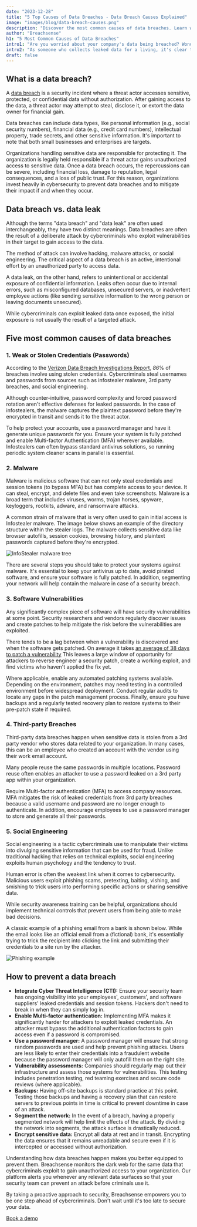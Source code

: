 ```yaml
---
date: "2023-12-28"
title: "5 Top Causes of Data Breaches - Data Breach Causes Explained"
image: "images/blog/data-breach-causes.png"
description: "Discover the most common causes of data breaches. Learn what causes a data breach and how data breaches typically occur."
author: "Breachsense"
h1: "5 Most Common Causes of Data Breaches"
intro1: "Are you worried about your company's data being breached? Wondering what are the most common causes of a data breach that you should be preventing?"
intro2: "As someone who collects leaked data for a living, it's clear to me that more data is leaked daily than we can possibly index in a single day. If your organization stores sensitive data, there's a good chance you may experience a data breach at some point. To prevent your company from making headlines, it's crucial to understand the most common types of data breaches and learn how to prevent those from happening."
draft: false
---
```

## What is a data breach?

A [data breach](https://www.breachsense.com/blog/what-is-a-data-breach/) is a security incident where a threat actor accesses sensitive, protected, or confidential data without authorization. After gaining access to the data, a threat actor may attempt to steal, disclose it, or extort the data owner for financial gain.

Data breaches can include data types, like personal information (e.g., social security numbers), financial data (e.g., credit card numbers), intellectual property, trade secrets, and other sensitive information. It's important to note that both small businesses and enterprises are targets.

Organizations handling sensitive data are responsible for protecting it. The organization is legally held responsible if a threat actor gains unauthorized access to sensitive data. Once a data breach occurs, the repercussions can be severe, including financial loss, damage to reputation, legal consequences, and a loss of public trust. For this reason, organizations invest heavily in cybersecurity to prevent data breaches and to mitigate their impact if and when they occur.

## Data breach vs. data leak

Although the terms "data breach" and "data leak" are often used interchangeably, they have two distinct meanings. Data breaches are often the result of a deliberate attack by cybercriminals who exploit vulnerabilities in their target to gain access to the data.

The method of attack can involve hacking, malware attacks, or social engineering. The critical aspect of a data breach is an active, intentional effort by an unauthorized party to access data.

A data leak, on the other hand, refers to unintentional or accidental exposure of confidential information. Leaks often occur due to internal errors, such as misconfigured databases, unsecured servers, or inadvertent employee actions (like sending sensitive information to the wrong person or leaving documents unsecured).

While cybercriminals can exploit leaked data once exposed, the initial exposure is not usually the result of a targeted attack.

## Five most common causes of data breaches 

### 1. Weak or Stolen Credentials (Passwords)

According to the [Verizon Data Breach Investigations Report](https://www.verizon.com/business/resources/reports/2023-data-breach-investigations-report-dbir.pdf), *86*% of breaches involve using stolen credentials. Cybercriminals steal usernames and passwords from sources such as infostealer malware, 3rd party breaches, and social engineering.

Although counter-intuitive, password complexity and forced password rotation aren't effective defenses for leaked passwords. In the case of infostealers, the malware captures the plaintext password before they're encrypted in transit and sends it to the threat actor.

To help protect your accounts, use a password manager and have it generate unique passwords for you. Ensure your system is fully patched and enable Multi-factor Authentication (MFA) wherever available. Infostealers can often bypass standard antivirus solutions, so running periodic system cleaner scans in parallel is essential.

### 2. Malware

Malware is malicious software that can not only steal credentials and session tokens (to bypass MFA) but has complete access to your device. It can steal, encrypt, and delete files and even take screenshots. Malware is a broad term that includes viruses, worms, trojan horses, spyware, keyloggers, rootkits, adware, and ransomware attacks.

A common strain of malware that is very often used to gain initial access is Infostealer malware. The image below shows an example of the directory structure within the stealer logs. The malware collects sensitive data like browser autofills, session cookies, browsing history, and plaintext passwords captured before they're encrypted.

![InfoStealer malware tree](../InfostealerTree.png)

There are several steps you should take to protect your systems against malware. It's essential to keep your antivirus up to date, avoid pirated software, and ensure your software is fully patched. In addition, segmenting your network will help contain the malware in case of a security breach. 

### 3. Software Vulnerabilities

Any significantly complex piece of software will have security vulnerabilities at some point. Security researchers and vendors regularly discover issues and create patches to help mitigate the risk before the vulnerabilities are exploited.

There tends to be a lag between when a vulnerability is discovered and when the software gets patched. On average it takes [an average of 38 days to patch a vulnerability](https://www.darkreading.com/cloud-security/it-takes-an-average-38-days-to-patch-a-vulnerability) This leaves a large window of opportunity for attackers to reverse engineer a security patch, create a working exploit, and find victims who haven't applied the fix yet.

Where applicable, enable any automated patching systems available. Depending on the environment, patches may need testing in a controlled environment before widespread deployment. Conduct regular audits to locate any gaps in the patch management process. Finally, ensure you have backups and a regularly tested recovery plan to restore systems to their pre-patch state if required.

### 4. Third-party Breaches

Third-party data breaches happen when sensitive data is stolen from a 3rd party vendor who stores data related to your organization. In many cases, this can be an employee who created an account with the vendor using their work email account.

Many people reuse the same passwords in multiple locations. Password reuse often enables an attacker to use a password leaked on a 3rd party app within your organization.

Require Multi-factor authentication (MFA) to access company resources. MFA mitigates the risk of leaked credentials from 3rd party breaches because a valid username and password are no longer enough to authenticate. In addition, encourage employees to use a password manager to store and generate all their passwords.

### 5. Social Engineering

Social engineering is a tactic cybercriminals use to manipulate their victims into divulging sensitive information that can be used for fraud. Unlike traditional hacking that relies on technical exploits, social engineering exploits human psychology and the tendency to trust.

Human error is often the weakest link when it comes to cybersecurity. Malicious users exploit phishing scams, pretexting, baiting, vishing, and smishing to trick users into performing specific actions or sharing sensitive data.

While security awareness training can be helpful, organizations should implement technical controls that prevent users from being able to make bad decisions.

A classic example of a phishing email from a bank is shown below. While the email looks like an official email from a (fictional) bank, it's essentially trying to trick the recipient into clicking the link and submitting their credentials to a site run by the attacker.

![Phishing example](../phishing.png)

## How to prevent a data breach

- **Integrate Cyber Threat Intelligence (CTI):** Ensure your security team has ongoing visibility into your employees', customers', and software suppliers' leaked credentials and session tokens. Hackers don't need to break in when they can simply log in.
- **Enable Multi-factor authentication:** Implementing MFA makes it significantly harder for attackers to exploit leaked credentials. An attacker must bypass the additional authentication factors to gain access even if a password is compromised.
- **Use a password manager:** A password manager will ensure that strong random passwords are used and help prevent phishing attacks. Users are less likely to enter their credentials into a fraudulent website because the password manager will only autofill them on the right site.
- **Vulnerability assessments:** Companies should regularly map out their infrastructure and assess those systems for vulnerabilities. This testing includes penetration testing, red teaming exercises and secure code reviews (where applicable).
- **Backups:** Having off-site backups is standard practice at this point. Testing those backups and having a recovery plan that can restore servers to previous points in time is critical to prevent downtime in case of an attack.
- **Segment the network:** In the event of a breach, having a properly segmented network will help limit the effects of the attack. By dividing the network into segments, the attack surface is drastically reduced.
- **Encrypt sensitive data:** Encrypt all data at rest and in transit. Encrypting the data ensures that it remains unreadable and secure even if it is intercepted or accessed without authorization.

Understanding how data breaches happen makes you better equipped to prevent them. Breachsense monitors the dark web for the same data that cybercriminals exploit to gain unauthorized access to your organization. Our platform alerts you whenever any relevant data surfaces so that your security team can prevent an attack before criminals use it.

By taking a proactive approach to security, Breachsense empowers you to be one step ahead of cybercriminals. Don't wait until it's too late to secure your data.

[Book a demo](https://www.breachsense.com/book-demo/)
